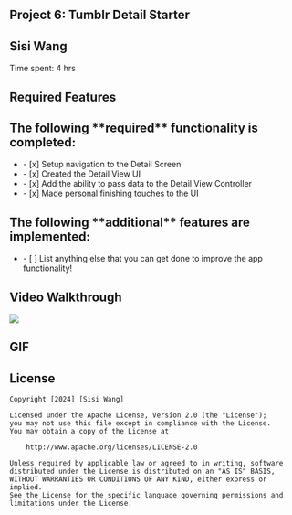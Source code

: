 ## Project 6: Tumblr Detail Starter
<h2>Sisi Wang</h2>
<p>Time spent: 4 hrs</p>

## Required Features
<h2>The following **required** functionality is completed:</h2>
<ul>
  <li>- [x] Setup navigation to the Detail Screen</li>
  <li>- [x] Created the Detail View UI</li>
  <li>- [x] Add the ability to pass data to the Detail View Controller</li>
  <li>- [x] Made personal finishing touches to the UI</li>
</ul>

<h2>The following **additional** features are implemented:</h2>
<ul>
  <li>- [ ] List anything else that you can get done to improve the app functionality!</li>
</ul>

## Video Walkthrough
<div>
    <a href="https://www.loom.com/share/e8c7f49a04274909af47491aea790009">
      <img style="max-width:300px;" src="https://cdn.loom.com/sessions/thumbnails/e8c7f49a04274909af47491aea790009-with-play.gif">
    </a>
  </div>

## GIF


## License

    Copyright [2024] [Sisi Wang]

    Licensed under the Apache License, Version 2.0 (the "License");
    you may not use this file except in compliance with the License.
    You may obtain a copy of the License at

        http://www.apache.org/licenses/LICENSE-2.0

    Unless required by applicable law or agreed to in writing, software
    distributed under the License is distributed on an "AS IS" BASIS,
    WITHOUT WARRANTIES OR CONDITIONS OF ANY KIND, either express or implied.
    See the License for the specific language governing permissions and
    limitations under the License.
